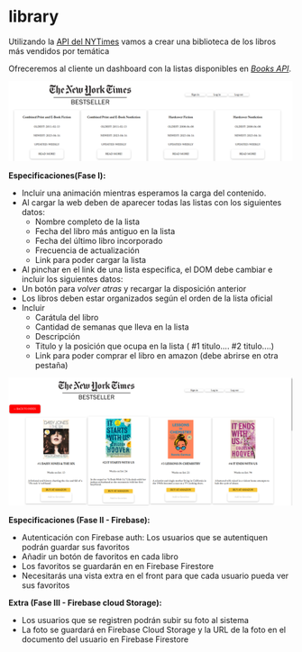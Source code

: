 # library

Utilizando la [API del NYTimes](https://developer.nytimes.com/apis) vamos a crear una biblioteca de los libros más vendidos por temática


Ofreceremos al cliente un dashboard con la listas disponibles en *[Books API](https://developer.nytimes.com/docs/books-product/1/overview)*.


<img src="./assets/Screenshot from 2023-04-12 21-38-48.png" alt="">
   

**Especificaciones(Fase I):**
- Incluir una animación mientras esperamos la carga del contenido.
- Al cargar la web deben de aparecer todas las listas con los siguientes datos:
	- Nombre completo de la lista
	- Fecha del libro más antiguo en la lista
	- Fecha del último libro incorporado
	- Frecuencia de actualización
	- Link para poder cargar la lista
- Al pinchar en el link de una lista especifica, el DOM debe cambiar e incluir los siguientes datos:
- Un botón para *volver atras* y recargar la disposición anterior
- Los libros deben estar organizados según el orden de la lista oficial
- Incluir 
    - Carátula del libro
    - Cantidad de semanas que lleva en la lista
    - Descripción
    - Titulo y la posición que ocupa en la lista ( #1 titulo.... #2 titulo....)
    - Link para poder comprar el libro en amazon (debe abrirse en otra pestaña)
 <img src="./assets/Screenshot from 2023-04-12 21-39-06.png" alt="">
 
**Especificaciones (Fase II - Firebase):**

- Autenticación con Firebase auth: Los usuarios que se autentiquen podrán guardar sus favoritos
- Añadir un botón de favoritos en cada libro
- Los favoritos se guardarán en en Firebase Firestore
- Necesitarás una vista extra en el front para que cada usuario pueda ver sus favoritos

**Extra (Fase III - Firebase cloud Storage):**

- Los usuarios que se registren podrán subir su foto al sistema
- La foto se guardará en Firebase Cloud Storage y la URL de la foto en el documento del usuario en Firebase Firestore
